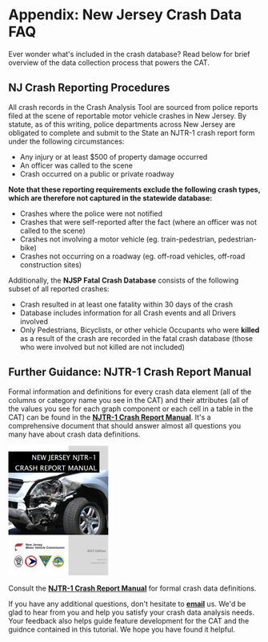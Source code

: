 # Appendix: New Jersey Crash Data FAQ

Ever wonder what's included in the crash database? Read below for brief overview of the data collection process that powers the CAT.

## NJ Crash Reporting Procedures

All crash records in the Crash Analysis Tool are sourced from police reports filed at the scene of reportable motor vehicle crashes in New Jersey. By statute, as of this writing, police departments across New Jersey are obligated to complete and submit to the State an NJTR-1 crash report form under the following circumstances:

* Any injury or at least $500 of property damage occurred
* An officer was called to the scene
* Crash occurred on a public or private roadway

**Note that these reporting requirements exclude the following crash types, which are therefore not captured in the statewide database:**

* Crashes where the police were not notified
* Crashes that were self-reported after the fact \(where an officer was not called to the scene\)
* Crashes not involving a motor vehicle \(eg. train-pedestrian, pedestrian-bike\)
* Crashes not occurring on a roadway \(eg. off-road vehicles, off-road construction sites\)

Additionally, the **NJSP Fatal Crash Database** consists of the following subset of all reported crashes:

* Crash resulted in at least one fatality within 30 days of the crash
* Database includes information for all Crash events and all Drivers involved
* Only Pedestrians, Bicyclists, or other vehicle Occupants who were **killed** as a result of the crash are recorded in the fatal crash database \(those who were involved but not killed are not included\)

## Further Guidance: NJTR-1 Crash Report Manual

Formal information and definitions for every crash data element \(all of the columns or category name you see in the CAT\) and their attributes \(all of the values you see for each graph component or each cell in a table in the CAT\) can be found in the [**NJTR-1 Crash Report Manual**](http://www.state.nj.us/transportation/refdata/accident/pdf/NJTR1CrashReportManual12517.pdf). It's a comprehensive document that should answer almost all questions you many have about crash data definitions.

[![](/assets/NJTR1_Manual_Cover_Tile.png)](http://www.state.nj.us/transportation/refdata/accident/pdf/NJTR1CrashReportManual12517.pdf)

Consult the [**NJTR-1 Crash Report Manual**](http://www.state.nj.us/transportation/refdata/accident/pdf/NJTR-1CrashReportManual12517.pdf) for formal crash data definitions.

If you have any additional questions, don't hesitate to [**email**](mailto:thomas.hillman@rutgers.edu) us. We'd be glad to hear from you and help you satisfy your crash data analysis needs. Your feedback also helps guide feature development for the CAT and the guidnce contained in this tutorial. We hope you have found it helpful.

